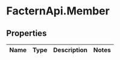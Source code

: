 # FacternApi.Member

## Properties
Name | Type | Description | Notes
------------ | ------------- | ------------- | -------------



